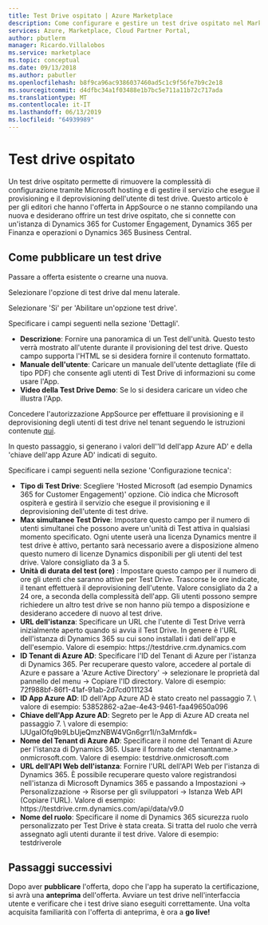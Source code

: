 ```yaml
---
title: Test Drive ospitato | Azure Marketplace
description: Come configurare e gestire un test drive ospitato nel Marketplace
services: Azure, Marketplace, Cloud Partner Portal,
author: pbutlerm
manager: Ricardo.Villalobos
ms.service: marketplace
ms.topic: conceptual
ms.date: 09/13/2018
ms.author: pabutler
ms.openlocfilehash: b8f9ca96ac9386037460ad5c1c9f56fe7b9c2e18
ms.sourcegitcommit: d4dfbc34a1f03488e1b7bc5e711a11b72c717ada
ms.translationtype: MT
ms.contentlocale: it-IT
ms.lasthandoff: 06/13/2019
ms.locfileid: "64939989"
---
```

# <a name="hosted-test-drive"></a>Test drive ospitato

Un test drive ospitato permette di rimuovere la complessità di configurazione tramite Microsoft hosting e di gestire il servizio che esegue il provisioning e il deprovisioning dell'utente di test drive. Questo articolo è per gli editori che hanno l'offerta in AppSource o ne stanno compilando una nuova e desiderano offrire un test drive ospitato, che si connette con un'istanza di Dynamics 365 for Customer Engagement, Dynamics 365 per Finanza e operazioni o Dynamics 365 Business Central.

## <a name="how-to-publish-a-test-drive"></a>Come pubblicare un test drive

Passare a offerta esistente o crearne una nuova.

Selezionare l'opzione di test drive dal menu laterale.

Selezionare \'Sì\' per \'Abilitare un'opzione test drive\'.

Specificare i campi seguenti nella sezione \'Dettagli\'.

- **Descrizione**: Fornire una panoramica di un Test dell'unità. Questo testo verrà mostrato all'utente durante il provisioning del test drive. Questo campo supporta l'HTML se si desidera fornire il contenuto formattato.
- **Manuale dell'utente**: Caricare un manuale dell'utente dettagliate (file di tipo PDF) che consente agli utenti di Test Drive di informazioni su come usare l'App.
- **Video della Test Drive Demo**: Se lo si desidera caricare un video che illustra l'App.

Concedere l'autorizzazione AppSource per effettuare il provisioning e il deprovisioning degli utenti di test drive nel tenant seguendo le istruzioni contenute [qui](https://github.com/Microsoft/AppSource/blob/patch-1/Microsoft%20Hosted%20Test%20Drive/Setup-your-Azure-subscription-for-Dynamics365-Microsoft-Hosted-Test-Drives.md).

In questo passaggio, si generano i valori dell'\'Id dell'app Azure AD\' e della \'chiave dell'app Azure AD\' indicati di seguito.

Specificare i campi seguenti nella sezione \'Configurazione tecnica\':

- **Tipo di Test Drive**: Scegliere \'Hosted Microsoft (ad esempio Dynamics 365 for Customer Engagement)' opzione. Ciò indica che Microsoft ospiterà e gestirà il servizio che esegue il provisioning e il deprovisioning dell'utente di test drive.
- **Max simultanee Test Drive**: Impostare questo campo per il numero di utenti simultanei che possono avere un'unità di Test attiva in qualsiasi momento specificato. Ogni utente userà una licenza Dynamics mentre il test drive è attivo, pertanto sarà necessario avere a disposizione almeno questo numero di licenze Dynamics disponibili per gli utenti del test drive. Valore consigliato da 3 a 5.
- **Unità di durata del test (ore)** : Impostare questo campo per il numero di ore gli utenti che saranno attive per Test Drive. Trascorse le ore indicate, il tenant effettuerà il deprovisioning dell'utente. Valore consigliato da 2 a 24 ore, a seconda della complessità dell'app. Gli utenti possono sempre richiedere un altro test drive se non hanno più tempo a disposizione e desiderano accedere di nuovo al test drive.
- **URL dell'istanza**: Specificare un URL che l'utente di Test Drive verrà inizialmente aperto quando si avvia il Test Drive. In genere è l'URL dell'istanza di Dynamics 365 su cui sono installati i dati dell'app e dell'esempio. Valore di esempio: https:\//testdrive.crm.dynamics.com
- **ID Tenant di Azure AD**: Specificare l'ID del Tenant di Azure per l'istanza di Dynamics 365. Per recuperare questo valore, accedere al portale di Azure e passare a \'Azure Active Directory\' -\> selezionare le proprietà dal pannello del menu -\> Copiare l'ID directory. Valore di esempio: 72f988bf-86f1-41af-91ab-2d7cd0111234
- **ID App Azure AD**: ID dell'App Azure AD è stato creato nel passaggio 7. \ valore di esempio: 53852862-a2ae-4e43-9461-faa49650a096
- **Chiave dell'App Azure AD**: Segreto per le App di Azure AD creata nel passaggio 7. \ valore di esempio: IJUgaIOfq9b9LbUjeQmzNBW4VGn6grr1l/n3aMrnfdk=
- **Nome del Tenant di Azure AD**: Specificare il nome del Tenant di Azure per l'istanza di Dynamics 365. Usare il formato del \<tenantname.\> onmicrosoft.com. Valore di esempio: testdrive.onmicrosoft.com
- **URL dell'API Web dell'istanza**: Fornire l'URL dell'API Web per l'istanza di Dynamics 365. È possibile recuperare questo valore registrandosi nell'istanza di Microsoft Dynamics 365 e passando a Impostazioni -\> Personalizzazione -\> Risorse per gli sviluppatori -\> Istanza Web API (Copiare l'URL). Valore di esempio: https:\//testdrive.crm.dynamics.com/api/data/v9.0 
- **Nome del ruolo**: Specificare il nome di Dynamics 365 sicurezza ruolo personalizzato per Test Drive è stata creata. Si tratta del ruolo che verrà assegnato agli utenti durante il test drive. Valore di esempio: testdriverole

## <a name="next-steps"></a>Passaggi successivi

Dopo aver **pubblicare** l'offerta, dopo che l'app ha superato la certificazione, si avrà una **anteprima** dell'offerta. Avviare un test drive nell'interfaccia utente e verificare che i test drive siano eseguiti correttamente. Una volta acquisita familiarità con l'offerta di anteprima, è ora a **go live!**
